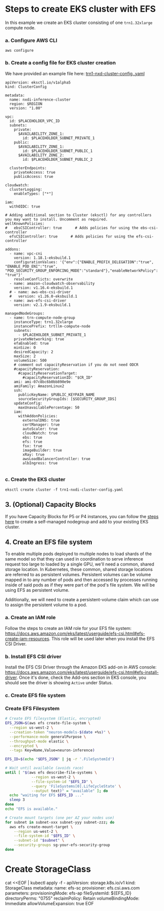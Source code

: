 # Steps to create EKS cluster with EFS

In this example we create an EKS cluster consisting of one `trn1.32xlarge` compute node. 
### a. Configure AWS CLI

```
aws configure
```

### b. Create a config file for EKS cluster creation

We have provided an example file here: [trn1-nxd-cluster-config..yaml](./trn1-nxd-cluster-config.yaml)

```
apiVersion: eksctl.io/v1alpha5
kind: ClusterConfig

metadata:
  name: nxdi-inference-cluster
  region: $REGION
  version: "1.00"

vpc:
  id: $PLACEHOLDER_VPC_ID
  subnets:
    private:
      $AVAILABILITY_ZONE_1:
        id: $PLACEHOLDER_SUBNET_PRIVATE_1
    public:
      $AVAILABILITY_ZONE_1:
        id: $PLACEHOLDER_SUBNET_PUBLIC_1
      $AVAILABILITY_ZONE_2:
        id: $PLACEHOLDER_SUBNET_PUBLIC_2
        
  clusterEndpoints:
    privateAccess: true
    publicAccess: true
      
cloudwatch:
  clusterLogging:
    enableTypes: ["*"]  

iam:
  withOIDC: true

# Adding additional section to Cluster (eksctl) for any controllers you may want to install. Uncomment as required. 
wellKnownPolicies:
#   ebsCSIController: true      # Adds policies for using the ebs-csi-controller
  efsCSIController: true      # Adds policies for using the efs-csi-controller  

addons:
  - name: vpc-cni
    version: 1.18.1-eksbuild.1
    configurationValues: '{"env":{"ENABLE_PREFIX_DELEGATION":"true", "ENABLE_POD_ENI":"true", "POD_SECURITY_GROUP_ENFORCING_MODE":"standard"},"enableNetworkPolicy": "true"}'
    resolveConflicts: overwrite      
  - name: amazon-cloudwatch-observability
    version: v1.16.4-eksbuild.1
  # - name: aws-ebs-csi-driver
  #   version: v1.26.0-eksbuild.1
  - name: aws-efs-csi-driver     
    version: v2.1.9-eksbuild.1  

managedNodeGroups:
  - name: trn-compute-node-group
    instanceType: trn1.32xlarge
    instancePrefix: trtllm-compute-node 
    subnets:
      - $PLACEHOLDER_SUBNET_PRIVATE_1
    privateNetworking: true
    efaEnabled: true
    minSize: 0
    desiredCapacity: 2
    maxSize: 2
    volumeSize: 500
    # comment out capacityReservation if you do not need ODCR
    #capacityReservation:
      #capacityReservationTarget:
        #capacityReservationID: "$CR_ID"
    ami: ami-07c8bc6b0bb890e9e
    amiFamily: AmazonLinux2
    ssh:
      publicKeyName: $PUBLIC_KEYPAIR_NAME
      sourceSecurityGroupIds: [$SECURITY_GROUP_IDS]
    updateConfig:
      maxUnavailablePercentage: 50
    iam:
      withAddonPolicies:
        externalDNS: true
        certManager: true
        autoScaler: true
        cloudWatch: true
        ebs: true
        efs: true
        fsx: true
        imageBuilder: true
        xRay: true
        awsLoadBalancerController: true
        albIngress: true
    
```


### c. Create the EKS cluster

```
eksctl create cluster -f trn1-nxdi-cluster-config.yaml
```

## 3. (Optional) Capacity Blocks

If you have Capacity Blocks for P5 or P4 instances, you can follow the [steps here](https://github.com/aws-samples/awsome-inference/tree/main/1.infrastructure#capacity-blocks) to create a self-managed nodegroup and add to your existing EKS cluster.


## 4. Create an EFS file system

To enable multiple pods deployed to multiple nodes to load shards of the same model so that they can used in coordination to serve inference request too large to loaded by a single GPU, we'll need a common, shared storage location. In Kubernetes, these common, shared storage locations are referred to as persistent volumes. Persistent volumes can be volume mapped in to any number of pods and then accessed by processes running inside of said pods as if they were part of the pod's file system. We will be using EFS as persistent volume.

Additionally, we will need to create a persistent-volume claim which can use to assign the persistent volume to a pod.

### a. Create an IAM role

Follow the steps to create an IAM role for your EFS file system: https://docs.aws.amazon.com/eks/latest/userguide/efs-csi.html#efs-create-iam-resources. This role will be used later when you install the EFS CSI Driver.

### b. Install EFS CSI driver

Install the EFS CSI Driver through the Amazon EKS add-on in AWS console: https://docs.aws.amazon.com/eks/latest/userguide/efs-csi.html#efs-install-driver. Once it's done, check the Add-ons section in EKS console, you should see the driver is showing `Active` under Status.

### c. Create EFS file system

### Create EFS Filesystem
```bash
# Create EFS filesystem (Elastic, encrypted)
EFS_JSON=$(aws efs create-file-system \
  --region us-west-2 \
  --creation-token "neuron-models-$(date +%s)" \
  --performance-mode generalPurpose \
  --throughput-mode elastic \
  --encrypted \
  --tags Key=Name,Value=neuron-inference)

EFS_ID=$(echo "$EFS_JSON" | jq -r '.FileSystemId')

# Wait until available (avoids race)
until [ "$(aws efs describe-file-systems \
            --region us-west-2 \
            --file-system-id "$EFS_ID" \
            --query 'FileSystems[0].LifeCycleState' \
            --output text)" = "available" ]; do
  echo "waiting for EFS $EFS_ID ..."
  sleep 3
done
echo "EFS is available."

# Create mount targets (one per AZ your nodes use)
for subnet in subnet-xxx subnet-yyy subnet-zzz; do
  aws efs create-mount-target \
    --region us-west-2 \
    --file-system-id "$EFS_ID" \
    --subnet-id "$subnet" \
    --security-groups sg-your-efs-security-group
done

```
# Create StorageClass
cat <<EOF | kubectl apply -f -
apiVersion: storage.k8s.io/v1
kind: StorageClass
metadata:
  name: efs-sc
provisioner: efs.csi.aws.com
parameters:
  provisioningMode: efs-ap
  fileSystemId: ${EFS_ID}
  directoryPerms: "0755"
reclaimPolicy: Retain
volumeBindingMode: Immediate
allowVolumeExpansion: true
EOF

```

